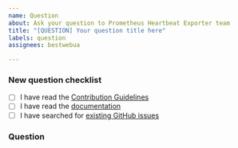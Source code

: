 ```yaml
---
name: Question
about: Ask your question to Prometheus Heartbeat Exporter team
title: "[QUESTION] Your question title here"
labels: question
assignees: bestwebua

---
```


<!-- Thanks for helping to make Prometheus Heartbeat Exporter better! Before submit your question, please make sure to check the following boxes by putting an x in the [ ] (don't: [x ], [ x], do: [x]) -->

### New question checklist

- [ ] I have read the [Contribution Guidelines](https://github.com/bestwebua/go-prometheus-heartbeat-exporter/blob/master/CONTRIBUTING.md)
- [ ] I have read the [documentation](https://github.com/bestwebua/go-prometheus-heartbeat-exporter/blob/master/README.md)
- [ ] I have searched for [existing GitHub issues](https://github.com/bestwebua/go-prometheus-heartbeat-exporter/issues)

<!-- Please use next pattern for your question title: [QUESTION] Your question title here -->

### Question

<!-- Your question context here -->
